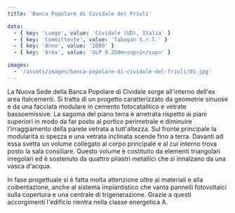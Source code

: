 ```yaml
---
title: 'Banca Popolare di Cividale del Friuli'

data:
  - { key: 'Luogo', value: 'Cividale (UD), Italia' }
  - { key: 'Committente', value: 'Tabogan S.r.l.' }
  - { key: 'Anno', value: '2009' }
  - { key: 'Area', value: 'SLP 9.250m<sup>2</sup>' }

images:
  - '/assets/images/banca-popolare-di-cividale-del-friuli/01.jpg'
---
```


La Nuova Sede della Banca Popolare di Cividale sorge all'interno dell'ex area Italcementi. Si tratta
di un progetto caratterizzato da geometrie sinuose e da una facciata modulare in cemento
fotocatalitico e vetrate bassoemissive. La sagoma del piano terra è arretrata rispetto ai piani
superiori in modo da far posto al portico perimetrale e diminuire l'irraggiamento della parete
vetrata a tutt'altezza. Sul fronte principale la modularità si spezza e una vetrata inclinata scende
fino a terra. Davanti ad essa svetta un volume collegato al corpo principale e al cui interno trova
posto la sala consiliare. Questo volume è costituito da elementi triangolari irregolari ed è
sostenuto da quattro pilastri metallici che si innalzano da una vasca d'acqua.

In fase progettuale si è fatta molta attenzione oltre ai materiali e alla coibentazione, anche al
sistema impiantistico che vanta pannelli fotovoltaici sulla copertura e una centrale di
trigenerazione. Grazie a questi accorgimenti l'edificio rientra nella classe energetica A.
